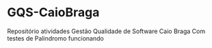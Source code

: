 # GQS-CaioBraga
Repositório atividades Gestão Qualidade de Software Caio Braga
Com testes de Palindromo funcionando 

